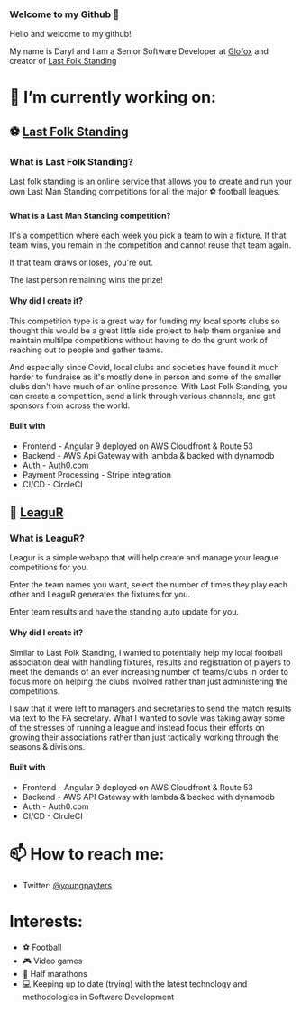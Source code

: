 ### Welcome to my Github 👋

Hello and welcome to my github! 

My name is Daryl and I am a Senior Software Developer at [Glofox](https://www.glofox.com/) and creator of [Last Folk Standing](https://app.lastfolkstanding.com/)

# 🔭 I’m currently working on:
## ⚽ [Last Folk Standing](https://app.lastfolkstanding.com/)

### What is Last Folk Standing?

Last folk standing is an online service that allows you to create and run your own Last Man Standing competitions for all the major :soccer: football leagues.

#### What is a Last Man Standing competition? 

It's a competition where each week you pick a team to win a fixture. If that team wins, you remain in the competition and cannot reuse that team again.

If that team draws or loses, you're out.

The last person remaining wins the prize!

#### Why did I create it?

This competition type is a great way for funding my local sports clubs so thought this would be a great little side project to help them organise and maintain multilpe competitions without having to do the grunt work of reaching out to people and gather teams.

And especially since Covid, local clubs and societies have found it much harder to fundraise as it's mostly done in person and some of the smaller clubs don't have much of an online presence. With Last Folk Standing, you can create a competition, send a link through various channels, and get sponsors from across the world.

#### Built with

- Frontend - Angular 9 deployed on AWS Cloudfront & Route 53
- Backend - AWS Api Gateway with lambda & backed with dynamodb 
- Auth - Auth0.com
- Payment Processing - Stripe integration
- CI/CD - CircleCI

## 🏅 [LeaguR](https://www.leagur.com/)

### What is LeaguR?

Leagur is a simple webapp that will help create and manage your league competitions for you.

Enter the team names you want, select the number of times they play each other and LeaguR generates the fixtures for you.

Enter team results and have the standing auto update for you.

#### Why did I create it?

Similar to Last Folk Standing, I wanted to potentially help my local football association deal with handling fixtures, results and registration of players to meet the demands of an ever increasing number of teams/clubs in order to focus more on helping the clubs involved rather than just administering the competitions.

I saw that it were left to managers and secretaries to send the match results via text to the FA secretary. What I wanted to sovle was taking away some of the stresses of running a league and instead focus their efforts on growing their associations rather than just tactically working through the seasons & divisions.

#### Built with

- Frontend - Angular 9 deployed on AWS Cloudfront & Route 53
- Backend - AWS API Gateway with lambda & backed with dynamodb
- Auth - Auth0.com
- CI/CD - CircleCI

# 📫 How to reach me: 
- Twitter: [@youngpayters](https://twitter.com/youngpayters)

# Interests:
- :soccer:  Football
- :video_game:  Video games
- :runner:  Half marathons
- :computer:  Keeping up to date (trying) with the latest technology and methodologies in Software Development
